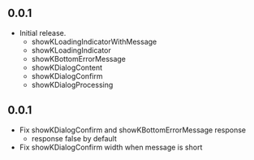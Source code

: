 ## 0.0.1

- Initial release.
    - showKLoadingIndicatorWithMessage
    - showKLoadingIndicator
    - showKBottomErrorMessage
    - showKDialogContent
    - showKDialogConfirm
    - showKDialogProcessing

## 0.0.1

- Fix showKDialogConfirm and showKBottomErrorMessage response
    - response false by default
- Fix showKDialogConfirm width when message is short 